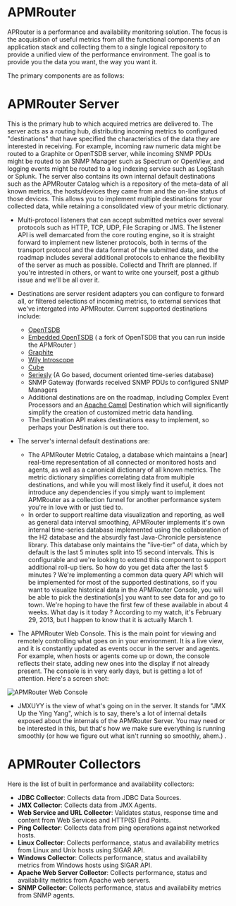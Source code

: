 APMRouter
=========

APRouter is a performance and availability monitoring solution. The focus is the acquisition of useful metrics from all the functional components of an application stack and collecting them to a single
logical repository to provide a unified view of the performance environment. The goal is to provide you the data you want, the way you want it. 

The primary components are as follows:

APMRouter Server
================

This is the primary hub to which acquired metrics are delivered to. The server acts as a routing hub, distributing incoming metrics to configured "destinations" that have specified the characteristics
of the data they are interested in receiving. For example, incoming raw numeric data might be routed to a Graphite or OpenTSDB server, while incoming SNMP PDUs might be routed to an SNMP Manager such as
Spectrum or OpenView, and logging events might be routed to a log indexing service such as LogStash or Splunk. The server also contains its own internal default destinations such as the APMRouter Catalog which is a repository of the meta-data of all known metrics, the hosts/devices they came from 
and the on-line status of those devices. This allows you to implement multiple destinations for your collected data, while retaining a consolidated view of your metric dictionary.

* Multi-protocol listeners that can accept submitted metrics over several protocols such as HTTP, TCP, UDP, File Scraping or JMS. The listener API is well demarcated from the core routing engine, 
so it is straight forward to implement new listener protocols, both in terms of the transport protocol and the data format of the submitted data, and the roadmap includes several additional protocols to
enhance the flexibility of the server as much as possible. Collectd and Thrift are planned. If you're intrested in others, or want to write one yourself, post a github issue and we'll be all over it.

* Destinations are server resident adapters you can configure to forward all, or filtered selections of incoming metrics, to external services that we've intergated into APMRouter. Current supported 
destinations include:
  * [OpenTSDB][1]
  * [Embedded OpenTSDB][2] ( a fork of OpenTSDB that you can run inside the APMRouter )
  * [Graphite][3]
  * [Wily Introscope][4]
  * [Cube][5] 
  * [Seriesly][6] (A Go based, document oriented time-series database)
  * SNMP Gateway (forwards received SNMP PDUs to configured SNMP Managers
  * Additional destinations are on the roadmap, including Complex Event Processors and an [Apache Camel][7] Destination which will significantly simplify the creation of customized metric data handling.
  * The Destination API makes destinations easy to implement, so perhaps your Destination is out there too.

* The server's internal default destinations are:
  * The APMRouter Metric Catalog, a database which maintains a [near] real-time representation of all connected or monitored hosts and agents, as well as a canonical dictionary of all known metrics. 
    The metric dictionary simplifies correlating data from multiple destinations, and while you will most likely find it useful, it does not introduce any dependencies if you simply want to implement
    APMRouter as a collection funnel for another performance system you're in love with or just tied to. 
  * In order to support realtime data visualization and reporting, as well as general data interval smoothing, APMRouter implements it's own internal time-series database implemented using 
    the collaboration of the H2 database and the absurdly fast Java-Chronicle persistence library. This database only maintains the "live-tier" of data, which by default is the last 5 minutes split into 
    15 second intervals. This is configurable and we're looking to extend this component to support additional roll-up tiers. So how do you get data after the last 5 minutes ? We're implementing a common
    data query API which will be implemented for most of the supported destinations, so if you want to visualize historical data in the APMRouter Console, you will be able to pick the destination[s] you
    want to see data for and go to town. We're hoping to have the first few of these available in about 4 weeks. What day is it today ? According to my watch, it's February 29, 2013, but I happen to know
    that it is actually March 1.
    
    
* The APMRouter Web Console. This is the main point for viewing and remotely controlling what goes on in your environment. It is a live view, and it is constantly updated as events occur in the server and agents.
For example, when hosts or agents come up or down, the console reflects their state, adding new ones into the display if not already present. The console is in very early days, but is getting a lot of attention.
Here's a screen shot:

![APMRouter Web Console][8]

* JMXUYY is the view of what's going on in the server. It stands for "JMX Up the Ying Yang", which is to say, there's a lot of internal details exposed about the internals of the APMRouter Server. You may 
  need or be interested in this, but that's how we make sure everything is running smoothly (or how we figure out what isn't running so smoothly, ahem.) .

APMRouter Collectors
====================

Here is the list of built in performance and availability collectors:
* **JDBC Collector**: Collects data from JDBC Data Sources.
* **JMX Collector**: Collects data from JMX Agents.
* **Web Service and URL Collector**: Validates status, response time and content from Web Services and HTTP(S) End Points.
* **Ping Collector**: Collects data from ping operations against networked hosts.
* **Linux Collector**: Collects performance, status and availability metrics from Linux and Unix hosts using SIGAR API.
* **Windows Collector**: Collects performance, status and availability metrics from Windows hosts using SIGAR API.
* **Apache Web Server Collector**: Collects performance, status and availability metrics from Apache web servers.
* **SNMP Collector**: Collects performance, status and availability metrics from SNMP agents.
  
  
[1]: http://opentsdb.net/  
[2]: https://github.com/nickman/embedded-opentsdb
[3]: http://graphite.wikidot.com/
[4]: http://www.ca.com/us/application-management.aspx
[5]: https://github.com/square/cube
[6]: https://github.com/dustin/seriesly
[7]: http://apache.camel.com
[8]: https://github.com/nickman/apmrouter/blob/master/wiki/images/cons.png?raw=true "APMRouter"
